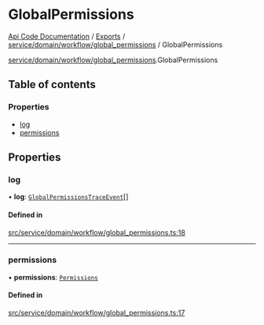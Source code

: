 # GlobalPermissions
 
[Api Code Documentation](../README.md) / [Exports](../modules.md) / [service/domain/workflow/global\_permissions](../modules/service_domain_workflow_global_permissions.md) / GlobalPermissions

[service/domain/workflow/global\_permissions](../modules/service_domain_workflow_global_permissions.md).GlobalPermissions

## Table of contents

### Properties

- [log](service_domain_workflow_global_permissions.GlobalPermissions.md#log)
- [permissions](service_domain_workflow_global_permissions.GlobalPermissions.md#permissions)

## Properties

### log

• **log**: [`GlobalPermissionsTraceEvent`](service_domain_workflow_global_permissions_trace_event.GlobalPermissionsTraceEvent.md)[]

#### Defined in

[src/service/domain/workflow/global_permissions.ts:18](https://github.com/openkfw/TruBudget/blob/e3c318d/api/src/service/domain/workflow/global_permissions.ts#L18)

___

### permissions

• **permissions**: [`Permissions`](../modules/service_domain_permissions.md#permissions)

#### Defined in

[src/service/domain/workflow/global_permissions.ts:17](https://github.com/openkfw/TruBudget/blob/e3c318d/api/src/service/domain/workflow/global_permissions.ts#L17)

